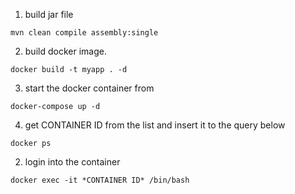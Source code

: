 1. build jar file 
```
mvn clean compile assembly:single
```
2. build docker image.
```
docker build -t myapp . -d
```
3. start the docker container from 
```
docker-compose up -d
```
4. get CONTAINER ID from the list and insert it to the query below
```
docker ps
```
2. login into the container
 ```
 docker exec -it *CONTAINER ID* /bin/bash
 ```
